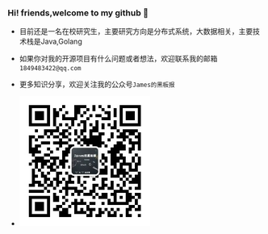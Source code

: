 ### Hi! friends,welcome to my github 👋 

- 目前还是一名在校研究生，主要研究方向是分布式系统，大数据相关，主要技术栈是Java,Golang
- 如果你对我的开源项目有什么问题或者想法，欢迎联系我的邮箱`1849483422@qq.com`
- 更多知识分享，欢迎关注我的公众号`James的黑板报`

- ![](https://github.com/zxhjames/learn_resource/blob/gongzhonghao/mygif/newassets.jpg)
